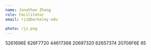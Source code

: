 ```yaml
---
name: Jonathan Zhang
role: Facilitator
email: rjz@berkeley.edu
 
photo: rjz.png
---
```


5261696E 626F7720 44617368 20697320 62657374 20706F6E 65
